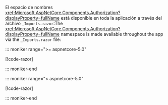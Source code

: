 <span data-ttu-id="89a11-101">El espacio de nombres <xref:Microsoft.AspNetCore.Components.Authorization?displayProperty=fullName> está disponible en toda la aplicación a través del archivo `_Imports.razor`:</span><span class="sxs-lookup"><span data-stu-id="89a11-101">The <xref:Microsoft.AspNetCore.Components.Authorization?displayProperty=fullName> namespace is made available throughout the app via the `_Imports.razor` file:</span></span>

::: moniker range=">= aspnetcore-5.0"

[!code-razor[](imports-standalone-5x.razor?highlight=3)]

::: moniker-end

::: moniker range="< aspnetcore-5.0"

[!code-razor[](imports-standalone-3x.razor?highlight=3)]

::: moniker-end
